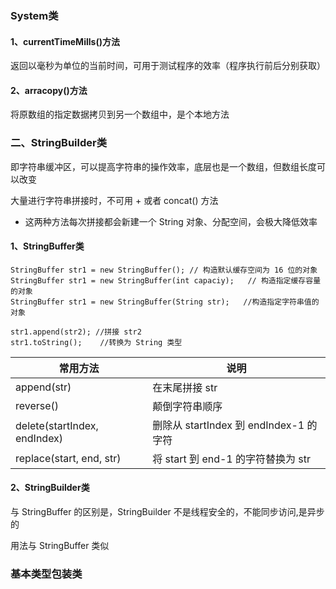 ### System类
#### 1、currentTimeMills()方法
返回以毫秒为单位的当前时间，可用于测试程序的效率（程序执行前后分别获取）

#### 2、arracopy()方法

将原数组的指定数据拷贝到另一个数组中，是个本地方法

### 二、StringBuilder类

即字符串缓冲区，可以提高字符串的操作效率，底层也是一个数组，但数组长度可以改变

大量进行字符串拼接时，不可用 + 或者 concat() 方法
- 这两种方法每次拼接都会新建一个 String 对象、分配空间，会极大降低效率

#### 1、StringBuffer类

```
StringBuffer str1 = new StringBuffer(); // 构造默认缓存空间为 16 位的对象
StringBuffer str1 = new StringBuffer(int capaciy);   // 构造指定缓存容量的对象
StringBuffer str1 = new StringBuffer(String str);   //构造指定字符串值的对象

str1.append(str2); //拼接 str2 
str1.toString();    //转换为 String 类型
```


常用方法 |说明
---|---
append(str) | 在末尾拼接 str
reverse() |颠倒字符串顺序
delete(startIndex, endIndex) |删除从 startIndex 到 endIndex-1 的字符
replace(start, end, str) |将 start 到 end-1 的字符替换为 str




#### 2、StringBuilder类
与 StringBuffer 的区别是，StringBuilder 不是线程安全的，不能同步访问,是异步的

用法与 StringBuffer 类似

### 基本类型包装类